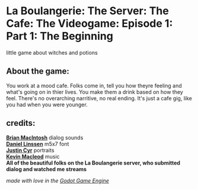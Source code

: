 # La Boulangerie: The Server: The Cafe: The Videogame: Episode 1: Part 1: The Beginning
little game about witches and potions

## About the game:  
You work at a mood cafe. Folks come in, tell you how theyre feeling and what's going on in thier lives. 
You make them a drink based on how they feel. 
There's no overarching narritive, no real ending. 
It's just a cafe gig, like you had when you were younger. 

## credits:  
**[Brian MacIntosh](https://twitter.com/brianamacintosh)** dialog sounds  
**[Daniel Linssen](https://twitter.com/Managore)** m5x7 font  
**[Justin Cyr](https://twitter.com/JUSTIN_CYR/)** portraits  
**[Kevin Macleod](https://twitter.com/kmacleod)** music  
**All of the beautiful folks on the La Boulangerie server, who submitted dialog
and watched me streams**  

*made with love in the [Godot Game Engine](https://godotengine.org/)*
